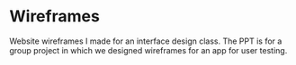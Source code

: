 # Wireframes
Website wireframes I made for an interface design class. The PPT is for a group project in which we designed wireframes for an app for user testing. 
